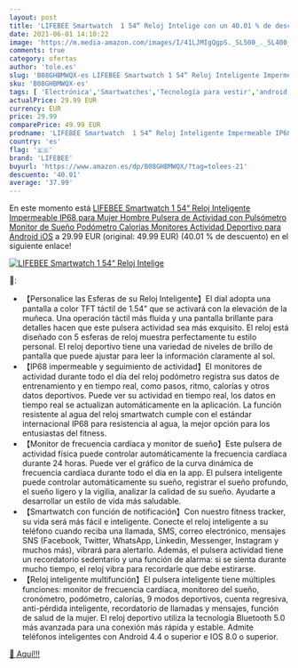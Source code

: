 ```yaml
---
layout: post
title: 'LIFEBEE Smartwatch  1 54“ Reloj Intelige con un 40.01 % de descuento'
date: 2021-06-01 14:10:22
image: 'https://m.media-amazon.com/images/I/41LJMIgQgpS._SL500_._SL400_.jpg'
comments: true
category: ofertas
author: 'tole.es'
slug: 'B08GHBMWQX-es LIFEBEE Smartwatch 1 54“ Reloj Inteligente Impermeable...'
sku: 'B08GHBMWQX-es'
tags: [ 'Electrónica','Smartwatches','Tecnología para vestir','android','lifebee', ]
actualPrice: 29.99 EUR
currency: EUR
price: 29.99
comparePrice: 49.99 EUR
prodname: 'LIFEBEE Smartwatch  1 54“ Reloj Inteligente Impermeable IP68 para Mujer Hombre  Pulsera de Actividad con Pulsómetro Monitor de Sueño Podómetro Calorías  Monitores Actividad Deportivo para Android iOS'
country: 'es'
flag: '🇪🇸'
brand: 'LIFEBEE'
buyurl: 'https://www.amazon.es/dp/B08GHBMWQX/?tag=tolees-21'
descuento: '40.01'
average: '37.99'
---
```


En este momento está [LIFEBEE Smartwatch  1 54“ Reloj Inteligente Impermeable IP68 para Mujer Hombre  Pulsera de Actividad con Pulsómetro Monitor de Sueño Podómetro Calorías  Monitores Actividad Deportivo para Android iOS](https://www.amazon.es/dp/B08GHBMWQX/?tag=tolees-21) a 29.99 EUR (original: 49.99 EUR) (40.01 %  de descuento) en el siguiente enlace!

[![LIFEBEE Smartwatch  1 54“ Reloj Intelige](https://m.media-amazon.com/images/I/41LJMIgQgpS._SL500_._SL400_.jpg)](https://www.amazon.es/dp/B08GHBMWQX/?tag=tolees-21)

🔎:

- 【Personalice las Esferas de su Reloj Inteligente】El dial adopta una pantalla a color TFT táctil de 1.54" que se activará con la elevación de la muñeca. Una operación táctil más fluida y una pantalla brillante para detalles hacen que este pulsera actividad sea más exquisito. El reloj está diseñado con 5 esferas de reloj muestra perfectamente tu estilo personal. El reloj deportivo tiene una variedad de niveles de brillo de pantalla que puede ajustar para leer la información claramente al sol.
- 【IP68 impermeable y seguimiento de actividad】El monitores de actividad durante todo el día del reloj podómetro registra sus datos de entrenamiento y en tiempo real, como pasos, ritmo, calorías y otros datos deportivos. Puede ver su actividad en tiempo real, los datos en tiempo real se actualizan automáticamente en la aplicación. La función resistente al agua del reloj smartwatch cumple con el estándar internacional IP68 para resistencia al agua, la mejor opción para los entusiastas del fitness.
- 【Monitor de frecuencia cardíaca y monitor de sueño】Este pulsera de actividad física puede controlar automáticamente la frecuencia cardíaca durante 24 horas. Puede ver el gráfico de la curva dinámica de frecuencia cardíaca durante todo el día en la app. El pulsera inteligente puede controlar automáticamente su sueño, registrar el sueño profundo, el sueño ligero y la vigilia, analizar la calidad de su sueño. Ayudarte a desarrollar un estilo de vida más saludable.
- 【Smartwatch con función de notificación】Con nuestro fitness tracker, su vida será más fácil e inteligente. Conecte el reloj inteligente a su teléfono cuando reciba una llamada, SMS, correo electrónico, mensajes SNS (Facebook, Twitter, WhatsApp, Linkedin, Messenger, Instagram y muchos más), vibrará para alertarlo. Además, el pulsera actividad tiene un recordatorio sedentario y una función de alarma: si se sienta durante mucho tiempo, el reloj vibra para recordarle que debe estirarse.
- 【Reloj inteligente multifunción】El pulsera inteligente tiene múltiples funciones: monitor de frecuencia cardíaca, monitoreo del sueño, cronómetro, podómetro, calorías, 9 modos deportivos, cuenta regresiva, anti-pérdida inteligente, recordatorio de llamadas y mensajes, función de salud de la mujer. El reloj deportivo utiliza la tecnología Bluetooth 5.0 más avanzada para una conexión más rápida y estable. Admite teléfonos inteligentes con Android 4.4 o superior e IOS 8.0 o superior.

[🛒 Aquí!!!](https://www.amazon.es/dp/B08GHBMWQX/?tag=tolees-21)
